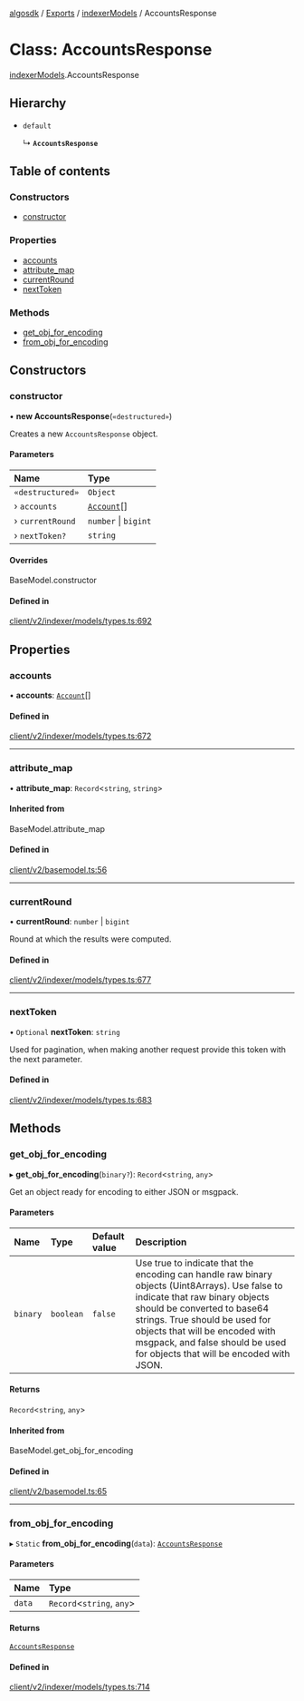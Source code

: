 [algosdk](../README.md) / [Exports](../modules.md) / [indexerModels](../modules/indexerModels.md) / AccountsResponse

# Class: AccountsResponse

[indexerModels](../modules/indexerModels.md).AccountsResponse

## Hierarchy

- `default`

  ↳ **`AccountsResponse`**

## Table of contents

### Constructors

- [constructor](indexerModels.AccountsResponse.md#constructor)

### Properties

- [accounts](indexerModels.AccountsResponse.md#accounts)
- [attribute\_map](indexerModels.AccountsResponse.md#attribute_map)
- [currentRound](indexerModels.AccountsResponse.md#currentround)
- [nextToken](indexerModels.AccountsResponse.md#nexttoken)

### Methods

- [get\_obj\_for\_encoding](indexerModels.AccountsResponse.md#get_obj_for_encoding)
- [from\_obj\_for\_encoding](indexerModels.AccountsResponse.md#from_obj_for_encoding)

## Constructors

### constructor

• **new AccountsResponse**(`«destructured»`)

Creates a new `AccountsResponse` object.

#### Parameters

| Name | Type |
| :------ | :------ |
| `«destructured»` | `Object` |
| › `accounts` | [`Account`](indexerModels.Account.md)[] |
| › `currentRound` | `number` \| `bigint` |
| › `nextToken?` | `string` |

#### Overrides

BaseModel.constructor

#### Defined in

[client/v2/indexer/models/types.ts:692](https://github.com/algorand/js-algorand-sdk/blob/13a5d73/src/client/v2/indexer/models/types.ts#L692)

## Properties

### accounts

• **accounts**: [`Account`](indexerModels.Account.md)[]

#### Defined in

[client/v2/indexer/models/types.ts:672](https://github.com/algorand/js-algorand-sdk/blob/13a5d73/src/client/v2/indexer/models/types.ts#L672)

___

### attribute\_map

• **attribute\_map**: `Record`<`string`, `string`\>

#### Inherited from

BaseModel.attribute\_map

#### Defined in

[client/v2/basemodel.ts:56](https://github.com/algorand/js-algorand-sdk/blob/13a5d73/src/client/v2/basemodel.ts#L56)

___

### currentRound

• **currentRound**: `number` \| `bigint`

Round at which the results were computed.

#### Defined in

[client/v2/indexer/models/types.ts:677](https://github.com/algorand/js-algorand-sdk/blob/13a5d73/src/client/v2/indexer/models/types.ts#L677)

___

### nextToken

• `Optional` **nextToken**: `string`

Used for pagination, when making another request provide this token with the
next parameter.

#### Defined in

[client/v2/indexer/models/types.ts:683](https://github.com/algorand/js-algorand-sdk/blob/13a5d73/src/client/v2/indexer/models/types.ts#L683)

## Methods

### get\_obj\_for\_encoding

▸ **get_obj_for_encoding**(`binary?`): `Record`<`string`, `any`\>

Get an object ready for encoding to either JSON or msgpack.

#### Parameters

| Name | Type | Default value | Description |
| :------ | :------ | :------ | :------ |
| `binary` | `boolean` | `false` | Use true to indicate that the encoding can handle raw binary objects (Uint8Arrays). Use false to indicate that raw binary objects should be converted to base64 strings. True should be used for objects that will be encoded with msgpack, and false should be used for objects that will be encoded with JSON. |

#### Returns

`Record`<`string`, `any`\>

#### Inherited from

BaseModel.get\_obj\_for\_encoding

#### Defined in

[client/v2/basemodel.ts:65](https://github.com/algorand/js-algorand-sdk/blob/13a5d73/src/client/v2/basemodel.ts#L65)

___

### from\_obj\_for\_encoding

▸ `Static` **from_obj_for_encoding**(`data`): [`AccountsResponse`](indexerModels.AccountsResponse.md)

#### Parameters

| Name | Type |
| :------ | :------ |
| `data` | `Record`<`string`, `any`\> |

#### Returns

[`AccountsResponse`](indexerModels.AccountsResponse.md)

#### Defined in

[client/v2/indexer/models/types.ts:714](https://github.com/algorand/js-algorand-sdk/blob/13a5d73/src/client/v2/indexer/models/types.ts#L714)
